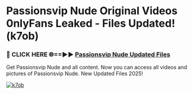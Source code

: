 # Passionsvip Nude Original Videos 0nlyFans Leaked - Files Updated! (k7ob)

<h3>🔴 CLICK HERE 🌐==►► <a href="https://tinyurl.com/5h6xmrr3" rel="nofollow">Passionsvip Nude Updated Files</a></h3>

Get Passionsvip Nude and all content. Now you can access all videos and pictures of Passionsvip Nude. New Updated Files 2025!

[![k7ob](https://i.imgur.com/KVD873Z.gif)](https://tinyurl.com/5h6xmrr3)
